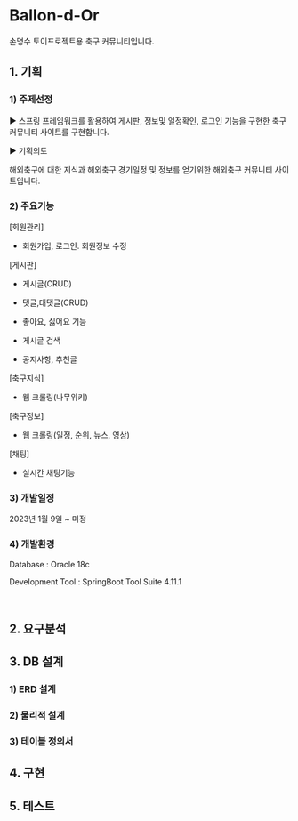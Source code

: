 # Ballon-d-Or
손명수 토이프로젝트용 축구 커뮤니티입니다.

## 1. 기획

### 1) 주제선정

▶ 스프링 프레임워크를 활용하여 게시판, 정보및 일정확인, 로그인 기능을 구현한 축구 커뮤니티 사이트를 구현합니다.

▶ 기획의도

해외축구에 대한 지식과 해외축구 경기일정 및 정보를 얻기위한 해외축구 커뮤니티 사이트입니다.

### 2) 주요기능

[회원관리]

- 회원가입, 로그인. 회원정보 수정

[게시판]

- 게시글(CRUD)

- 댓글,대댓글(CRUD)

- 좋아요, 싫어요 기능

- 게시글 검색 

- 공지사항, 추천글	

[축구지식]

- 웹 크롤링(나무위키)  

[축구정보]

- 웹 크롤링(일정, 순위, 뉴스, 영상) 

[채팅]

- 실시간 채팅기능 

### 3) 개발일정

2023년 1월 9일 ~ 미정

### 4) 개발환경

Database : Oracle 18c

Development Tool :  SpringBoot Tool Suite  4.11.1

<br>

## 2. 요구분석

## 3. DB 설계

### 1) ERD 설계
### 2) 물리적 설계
### 3) 테이블 정의서

## 4. 구현

## 5. 테스트









